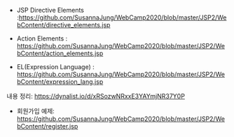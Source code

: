 - JSP Directive Elements :https://github.com/SusannaJung/WebCamp2020/blob/master/JSP2/WebContent/directive_elements.jsp

- Action Elements : https://github.com/SusannaJung/WebCamp2020/blob/master/JSP2/WebContent/action_elements.jsp

- EL(Expression Language) : https://github.com/SusannaJung/WebCamp2020/blob/master/JSP2/WebContent/expression_lang.jsp

내용 정리: https://dynalist.io/d/xRSozwNRxxE3YAYmjNR37Y0P

- 회원가입 예제: https://github.com/SusannaJung/WebCamp2020/blob/master/JSP2/WebContent/register.jsp

